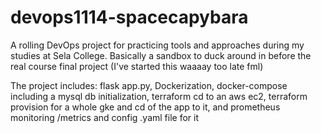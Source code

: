 # devops1114-spacecapybara
A rolling DevOps project for practicing tools and approaches during my studies at Sela College. 
Basically a sandbox to duck around in before the real course final project 
(I've started this waaaay too late fml)

The project includes: flask app.py, Dockerization, docker-compose including a mysql db initialization, terraform cd to an aws ec2, terraform provision for a whole gke and cd of the app to it, and prometheus monitoring /metrics and config .yaml file for it 